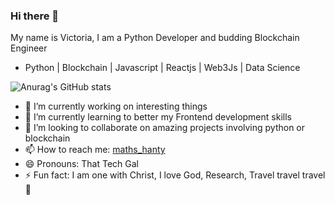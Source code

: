 ### Hi there 👋

My name is Victoria, I am a Python Developer and budding Blockchain Engineer
- Python | Blockchain | Javascript | Reactjs | Web3Js | Data Science

![Anurag's GitHub stats](https://github-readme-stats.vercel.app/api?username=Iamveektoria&show_icons=true&theme=radical)

- 🔭 I’m currently working on interesting things
- 🌱 I’m currently learning to better my Frontend development skills
- 👯 I’m looking to collaborate on amazing projects involving python or blockchain
- 📫 How to reach me: <a href='https://twitter.com/maths_hanty'> maths_hanty </a>  
- 😄 Pronouns: That Tech Gal
- ⚡ Fun fact: I am one with Christ, I love God, Research, Travel travel travel 🤗

